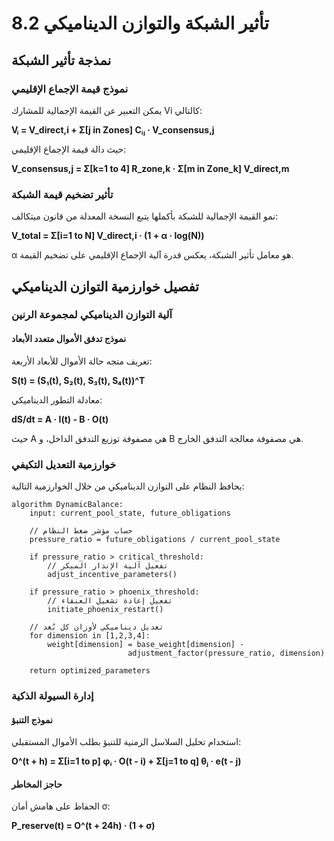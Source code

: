 # 8.2 تأثير الشبكة والتوازن الديناميكي

## نمذجة تأثير الشبكة

### نموذج قيمة الإجماع الإقليمي

يمكن التعبير عن القيمة الإجمالية للمشارك Vi كالتالي:

**Vᵢ = V_direct,i + Σ[j in Zones] Cᵢⱼ · V_consensus,j**

حيث دالة قيمة الإجماع الإقليمي:

**V_consensus,j = Σ[k=1 to 4] R_zone,k · Σ[m in Zone_k] V_direct,m**

### تأثير تضخيم قيمة الشبكة

نمو القيمة الإجمالية للشبكة بأكملها يتبع النسخة المعدلة من قانون ميتكالف:

**V_total = Σ[i=1 to N] V_direct,i · (1 + α · log(N))**

α هو معامل تأثير الشبكة، يعكس قدرة آلية الإجماع الإقليمي على تضخيم القيمة.

## تفصيل خوارزمية التوازن الديناميكي

### آلية التوازن الديناميكي لمجموعة الرنين

#### نموذج تدفق الأموال متعدد الأبعاد
تعريف متجه حالة الأموال للأبعاد الأربعة:

**S(t) = (S₁(t), S₂(t), S₃(t), S₄(t))^T**

معادلة التطور الديناميكي:

**dS/dt = A · I(t) - B · O(t)**

حيث A هي مصفوفة توزيع التدفق الداخل، و B هي مصفوفة معالجة التدفق الخارج.

### خوارزمية التعديل التكيفي

يحافظ النظام على التوازن الديناميكي من خلال الخوارزمية التالية:

```
algorithm DynamicBalance:
    input: current_pool_state, future_obligations
    
    // حساب مؤشر ضغط النظام
    pressure_ratio = future_obligations / current_pool_state
    
    if pressure_ratio > critical_threshold:
        // تفعيل آلية الإنذار المبكر
        adjust_incentive_parameters()
    
    if pressure_ratio > phoenix_threshold:
        // تفعيل إعادة تشغيل العنقاء
        initiate_phoenix_restart()
    
    // تعديل ديناميكي لأوزان كل بُعد
    for dimension in [1,2,3,4]:
        weight[dimension] = base_weight[dimension] · 
                          adjustment_factor(pressure_ratio, dimension)
    
    return optimized_parameters
```

### إدارة السيولة الذكية

#### نموذج التنبؤ
استخدام تحليل السلاسل الزمنية للتنبؤ بطلب الأموال المستقبلي:

**O^(t + h) = Σ[i=1 to p] φᵢ · O(t - i) + Σ[j=1 to q] θⱼ · e(t - j)**

#### حاجز المخاطر
الحفاظ على هامش أمان σ:

**P_reserve(t) = O^(t + 24h) · (1 + σ)**